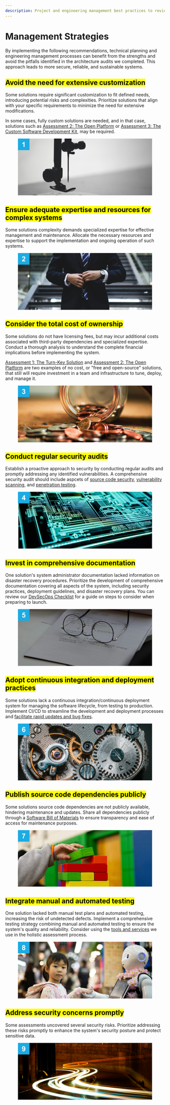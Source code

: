 ```yaml
---
description: Project and engineering management best practices to review and consider
---
```


# Management Strategies

By implementing the following recommendations, technical planning and engineering management processes can benefit from the strengths and avoid the pitfalls identified in the architecture audits we completed. This approach leads to more secure, reliable, and sustainable systems.

## <mark style="background-color:yellow;">**Avoid the need for extensive customization**</mark>

Some solutions require significant customization to fit defined needs, introducing potential risks and complexities. Prioritize solutions that align with your specific requirements to minimize the need for extensive modifications.

In some cases, fully custom solutions are needed, and in that case, solutions such as [Assessment 2: The Open Platform](../partners/partner-assessments/assessment-2-the-open-platform.md) or [Assessment 3: The Custom Software Development Kit](../partners/partner-assessments/assessment-3-the-custom-software-development-kit.md), may be required.

<figure><img src="../.gitbook/assets/1.png" alt=""><figcaption></figcaption></figure>



## <mark style="background-color:yellow;">**Ensure adequate expertise and resources for complex systems**</mark>

Some solutions complexity demands specialized expertise for effective management and maintenance. Allocate the necessary resources and expertise to support the implementation and ongoing operation of such systems.

<figure><img src="../.gitbook/assets/2.png" alt=""><figcaption></figcaption></figure>



## <mark style="background-color:yellow;">**Consider the total cost of ownership**</mark>

Some solutions do not have licensing fees, but may incur additional costs associated with third-party dependencies and specialized expertise. Conduct a thorough analysis to understand the complete financial implications before implementing the system.

[Assessment 1: The Turn-Key Solution](../partners/partner-assessments/assessment-1-the-turn-key-solution.md) and [Assessment 2: The Open Platform](../partners/partner-assessments/assessment-2-the-open-platform.md) are two examples of no cost, or "free and open-source" solutions, that still will require investment in a team and infrastructure to tune, deploy, and manage it.

<figure><img src="../.gitbook/assets/3.png" alt=""><figcaption></figcaption></figure>



## <mark style="background-color:yellow;">**Conduct regular security audits**</mark>

Establish a proactive approach to security by conducting regular audits and promptly addressing any identified vulnerabilities. A comprehensive security audit should include aspcets of [source code security](../process/audit-components-steps-and-timeline/source-code-security.md), [vulnerability scanning](../process/audit-components-steps-and-timeline/vulnerability-scanning.md), and [penetration testing](../process/audit-components-steps-and-timeline/penetration-testing/).

<figure><img src="../.gitbook/assets/4.png" alt=""><figcaption></figcaption></figure>



## <mark style="background-color:yellow;">**Invest in comprehensive documentation**</mark>

One solution's system administrator documentation lacked information on disaster recovery procedures. Prioritize the development of comprehensive documentation covering all aspects of the system, including security practices, deployment guidelines, and disaster recovery plans. You can review our [DevSecOps Checklist](development-and-secure-operations/) for a guide on steps to consider when preparing to launch.

<figure><img src="../.gitbook/assets/5.png" alt=""><figcaption></figcaption></figure>



## <mark style="background-color:yellow;">**Adopt continuous integration and deployment practices**</mark>

Some solutions lack a continuous integration/continuous deployment system for managing the software lifecycle, from testing to production. Implement CI/CD to streamline the development and deployment processes and [facilitate rapid updates and bug fixes](../partners/understanding-identity-and-privacy.md).

<figure><img src="../.gitbook/assets/6.png" alt=""><figcaption></figcaption></figure>



## <mark style="background-color:yellow;">**Publish source code dependencies publicly**</mark>

Some solutions source code dependencies are not publicly available, hindering maintenance and updates. Share all dependencies publicly through a [Software Bill of Materials](../process/software-bill-of-materials.md) to ensure transparency and ease of access for maintenance purposes.

<figure><img src="../.gitbook/assets/7.png" alt=""><figcaption></figcaption></figure>



## <mark style="background-color:yellow;">**Integrate manual and automated testing**</mark>

One solution lacked both manual test plans and automated testing, increasing the risk of undetected defects. Implement a comprehensive testing strategy combining manual and automated testing to ensure the system's quality and reliability. Consider using the [tools and services](../resource-links-and-tools/) we use in the holistic assessment process.

<figure><img src="../.gitbook/assets/8.png" alt=""><figcaption></figcaption></figure>



## <mark style="background-color:yellow;">**Address security concerns promptly**</mark>

Some assessments uncovered several security risks. Prioritize addressing these risks promptly to enhance the system's security posture and protect sensitive data.

<figure><img src="../.gitbook/assets/9.png" alt=""><figcaption></figcaption></figure>



